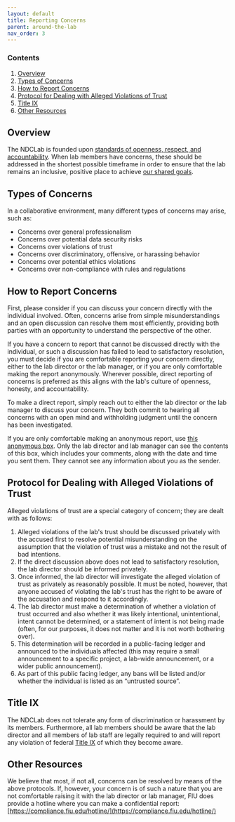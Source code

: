 ```yaml
---
layout: default
title: Reporting Concerns
parent: around-the-lab
nav_order: 3
---
```


### Contents
1. [Overview](#overview)
2. [Types of Concerns](#types-of-concerns)
3. [How to Report Concerns](#how-to-report-concerns)
4. [Protocol for Dealing with Alleged Violations of Trust](#protocol-for-dealing-with-alleged-violations-of-trust)
5. [Title IX](#title-ix)
6. [Other Resources](#other-resources)

## Overview
The NDCLab is founded upon [standards of openness, respect, and accountability](https://ndclab.github.io/wiki/docs/around-the-lab/code-of-conduct.html). When lab members have concerns, these should be addressed in the shortest possible timeframe in order to ensure that the lab remains an inclusive, positive place to achieve [our shared goals](https://ndclab.github.io/wiki/docs/welcome/lab-culture.html).

## Types of Concerns
In a collaborative environment, many different types of concerns may arise, such as:

* Concerns over general professionalism
* Concerns over potential data security risks
* Concerns over violations of trust
* Concerns over discriminatory, offensive, or harassing behavior
* Concerns over potential ethics violations
* Concerns over non-compliance with rules and regulations

## How to Report Concerns
First, please consider if you can discuss your concern directly with the individual involved. Often, concerns arise from simple misunderstandings and an open discussion can resolve them most efficiently, providing both parties with an opportunity to understand the perspective of the other.

If you have a concern to report that cannot be discussed directly with the individual, or such a discussion has failed to lead to satisfactory resolution, you must decide if you are comfortable reporting your concern directly, either to the lab director or the lab manager, or if you are only comfortable making the report anonymously. Wherever possible, direct reporting of concerns is preferred as this aligns with the lab's culture of openness, honesty, and accountability.

To make a direct report, simply reach out to either the lab director or the lab manager to discuss your concern. They both commit to hearing all concerns with an open mind and withholding judgment until the concern has been investigated.

If you are only comfortable making an anonymous report, use [this anonymous box](http://freesuggestionbox.com/pub/pwsobxg). Only the lab director and lab manager can see the contents of this box, which includes your comments, along with the date and time you sent them. They cannot see any information about you as the sender.

## Protocol for Dealing with Alleged Violations of Trust
Alleged violations of trust are a special category of concern; they are dealt with as follows: 

1. Alleged violations of the lab's trust should be discussed privately with the accused first to resolve potential misunderstanding on the assumption that the violation of trust was a mistake and not the result of bad intentions.
2. If the direct discussion above does not lead to satisfactory resolution, the lab director should be informed privately.
3. Once informed, the lab director will investigate the alleged violation of trust as privately as reasonably possible. It must be noted, however, that anyone accused of violating the lab's trust has the right to be aware of the accusation and respond to it accordingly.
4. The lab director must make a determination of whether a violation of trust occurred and also whether it was likely intentional, unintentional, intent cannot be determined, or a statement of intent is not being made (often, for our purposes, it does not matter and it is not worth bothering over).
5. This determination will be recorded in a public-facing ledger and announced to the individuals affected (this may require a small announcement to a specific  project, a lab-wide announcement, or a wider public announcement).
6. As part of this public facing ledger, any bans will be listed and/or whether the individual is listed as an “untrusted source”.

## Title IX
The NDCLab does not tolerate any form of discrimination or harassment by its members. Furthermore, all lab members should be aware that the lab director and all members of lab staff are legally required to and will report any violation of federal [Title IX](https://en.wikipedia.org/wiki/Title_IX) of which they become aware.

## Other Resources
We believe that most, if not all, concerns can be resolved by means of the above protocols. If, however, your concern is of such a nature that you are not comfortable raising it with the lab director or lab manager, FIU does provide a hotline where you can make a confidential report:
[https://compliance.fiu.edu/hotline/](https://compliance.fiu.edu/hotline/)
